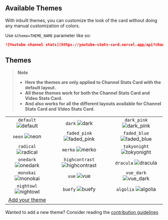 ## Available Themes

<!-- Do not edit this file directly.
It is automatically populated by the generate-theme-readme.js file. -->

With inbuilt themes, you can customize the look of the card without doing any manual customization of colors.

Use `&theme=THEME_NAME` parameter like so:

```md
![Youtube channel stats](https://youtube-stats-card.vercel.app/api?channelid=UCpKizIKSk8ga_LCI3e3GUig&theme=dark_pink)
```

## Themes

> **Note**
>
> - **Here the themes are only applied to Channel Stats Card with the default layout.**
> - **All these themes work for both the Channel Stats Card and Video Stats Card.**
> - **And also works for all the different layouts available for Channel Stats Card and Video Stats Card.**

|                                  |                                              |                                        |
| :------------------------------: | :------------------------------------------: | :------------------------------------: |
|  `default` ![default][default]   |             `dark` ![dark][dark]             |  `dark_pink` ![dark_pink][dark_pink]   |
|       `neon` ![neon][neon]       |    `faded_pink` ![faded_pink][faded_pink]    | `faded_blue` ![faded_blue][faded_blue] |
|  `radical` ![radical][radical]   |           `merko` ![merko][merko]            | `tokyonight` ![tokyonight][tokyonight] |
|  `onedark` ![onedark][onedark]   | `highcontrast` ![highcontrast][highcontrast] |     `dracula` ![dracula][dracula]      |
|  `monokai` ![monokai][monokai]   |              `vue` ![vue][vue]               |    `vue_dark` ![vue_dark][vue_dark]    |
| `nightowl` ![nightowl][nightowl] |           `buefy` ![buefy][buefy]            |     `algolia` ![algolia][algolia]      |
|   [Add your theme][add-theme]    |                                              |                                        |

[default]: https://youtube-stats-card.vercel.app/api?channelid=UCpKizIKSk8ga_LCI3e3GUig&cache_seconds=86400&theme=default
[dark]: https://youtube-stats-card.vercel.app/api?channelid=UCpKizIKSk8ga_LCI3e3GUig&cache_seconds=86400&theme=dark
[dark_pink]: https://youtube-stats-card.vercel.app/api?channelid=UCpKizIKSk8ga_LCI3e3GUig&cache_seconds=86400&theme=dark_pink
[neon]: https://youtube-stats-card.vercel.app/api?channelid=UCpKizIKSk8ga_LCI3e3GUig&cache_seconds=86400&theme=neon
[faded_pink]: https://youtube-stats-card.vercel.app/api?channelid=UCpKizIKSk8ga_LCI3e3GUig&cache_seconds=86400&theme=faded_pink
[faded_blue]: https://youtube-stats-card.vercel.app/api?channelid=UCpKizIKSk8ga_LCI3e3GUig&cache_seconds=86400&theme=faded_blue
[radical]: https://youtube-stats-card.vercel.app/api?channelid=UCpKizIKSk8ga_LCI3e3GUig&cache_seconds=86400&theme=radical
[merko]: https://youtube-stats-card.vercel.app/api?channelid=UCpKizIKSk8ga_LCI3e3GUig&cache_seconds=86400&theme=merko
[tokyonight]: https://youtube-stats-card.vercel.app/api?channelid=UCpKizIKSk8ga_LCI3e3GUig&cache_seconds=86400&theme=tokyonight
[onedark]: https://youtube-stats-card.vercel.app/api?channelid=UCpKizIKSk8ga_LCI3e3GUig&cache_seconds=86400&theme=onedark
[highcontrast]: https://youtube-stats-card.vercel.app/api?channelid=UCpKizIKSk8ga_LCI3e3GUig&cache_seconds=86400&theme=highcontrast
[dracula]: https://youtube-stats-card.vercel.app/api?channelid=UCpKizIKSk8ga_LCI3e3GUig&cache_seconds=86400&theme=dracula
[monokai]: https://youtube-stats-card.vercel.app/api?channelid=UCpKizIKSk8ga_LCI3e3GUig&cache_seconds=86400&theme=monokai
[vue]: https://youtube-stats-card.vercel.app/api?channelid=UCpKizIKSk8ga_LCI3e3GUig&cache_seconds=86400&theme=vue
[vue_dark]: https://youtube-stats-card.vercel.app/api?channelid=UCpKizIKSk8ga_LCI3e3GUig&cache_seconds=86400&theme=vue_dark
[nightowl]: https://youtube-stats-card.vercel.app/api?channelid=UCpKizIKSk8ga_LCI3e3GUig&cache_seconds=86400&theme=nightowl
[buefy]: https://youtube-stats-card.vercel.app/api?channelid=UCpKizIKSk8ga_LCI3e3GUig&cache_seconds=86400&theme=buefy
[algolia]: https://youtube-stats-card.vercel.app/api?channelid=UCpKizIKSk8ga_LCI3e3GUig&cache_seconds=86400&theme=algolia
[add-theme]: https://github.com/Dhyeythumar/youtube-stats-card/edit/main/themes/index.js

Wanted to add a new theme? Consider reading the [contribution guidelines](../CONTRIBUTING.md#themes-contribution)
